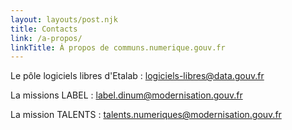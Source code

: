 ```yaml
---
layout: layouts/post.njk
title: Contacts
link: /a-propos/
linkTitle: À propos de communs.numerique.gouv.fr
---
```


Le pôle logiciels libres d'Etalab : [logiciels-libres@data.gouv.fr](mailto:logiciels-libres@data.gouv.fr)

La missions LABEL : [label.dinum@modernisation.gouv.fr](mailto:label.dinum@modernisation.gouv.fr)

La mission TALENTS : [talents.numeriques@modernisation.gouv.fr](mailto:talents.numeriques@modernisation.gouv.fr)
